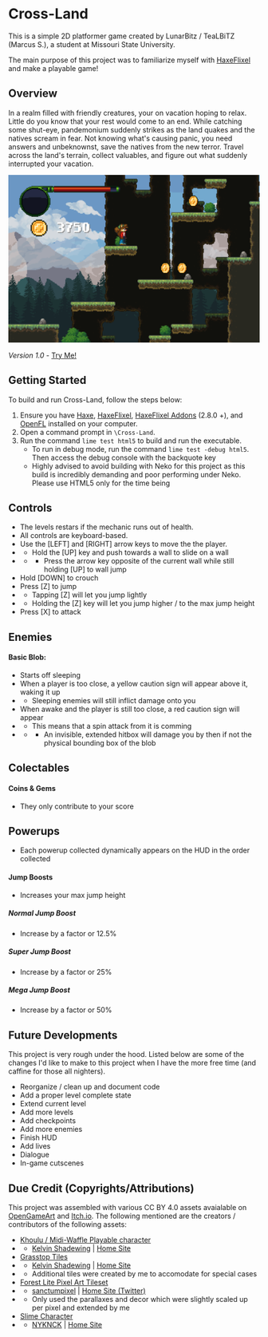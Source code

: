 # Cross-Land
This is a simple 2D platformer game created by LunarBitz / TeaLBiTZ (Marcus S.), a student at Missouri State University. 

The main purpose of this project was to familiarize myself with [HaxeFlixel](http://www.haxeflixel.com) and make a playable game!

## Overview

In a realm filled with friendly creatures, your on vacation hoping to relax. Little do you know that your rest would come to an end. While catching some shut-eye, pandemonium suddenly strikes as the land quakes and the natives scream in fear. Not knowing what's causing panic, you need answers and unbeknownst, save the natives from the new terror. Travel across the land's terrain, collect valuables, and figure out what suddenly interrupted your vacation.

![CrossLand Screenshot](/docs/CrossLandScreenShot.png?raw=true)

*Version 1.0* - [Try Me!](https://lunarbitz.github.io/Cross-Land/)

## Getting Started

To build and run Cross-Land, follow the steps below:

1. Ensure you have [Haxe](http://www.haxe.org/download), [HaxeFlixel](http://www.haxeflixel.com), [HaxeFlixel Addons](https://haxeflixel.com/documentation/flixel-addons/) (2.8.0 +), and [OpenFL](http://www.openfl.org/download/) installed on your computer.
2. Open a command prompt in `\Cross-Land`.
3. Run the command `lime test html5` to build and run the executable.
	- To run in debug mode, run the command `lime test -debug html5`. Then access the debug console with the backquote key
	- Highly advised to avoid building with Neko for this project as this build is incredibly demanding and poor performing under Neko. Please use HTML5 only for the time being

## Controls
* The levels restars if the mechanic runs out of health.
* All controls are keyboard-based. 
* Use the [LEFT] and [RIGHT] arrow keys to move the the player.
* * Hold the [UP] key and push towards a wall to slide on a wall
* * * Press the arrow key opposite of the current wall while still holding [UP] to wall jump
* Hold [DOWN] to crouch
* Press [Z] to jump
* * Tapping [Z] will let you jump lightly
* * Holding the [Z] key will let you jump higher / to the max jump height
* Press [X] to attack

## Enemies
#### Basic Blob:
* Starts off sleeping
* When a player is too close, a yellow caution sign will appear above it, waking it up
* * Sleeping enemies will still inflict damage onto you
* When awake and the player is still too close, a red caution sign will appear
* * This means that a spin attack from it is comming
* * * An invisible, extended hitbox will damage you by then if not the physical bounding box of the blob

## Colectables
#### Coins & Gems
* They only contribute to your score

## Powerups
* Each powerup collected dynamically appears on the HUD in the order collected
#### Jump Boosts
* Increases your max jump height
##### Normal Jump Boost
* Increase by a factor or 12.5%
##### Super Jump Boost
* Increase by a factor or 25%
##### Mega Jump Boost
* Increase by a factor or 50%

## Future Developments
This project is very rough under the hood.
Listed below are some of the changes I'd like to make to this project when I have the more free time (and caffine for those all nighters).

* Reorganize / clean up and document code
* Add a proper level complete state
* Extend current level
* Add more levels
* Add checkpoints
* Add more enemies
* Finish HUD
* Add lives
* Dialogue
* In-game cutscenes

## Due Credit (Copyrights/Attributions)
This project was assembled with various CC BY 4.0 assets avaialable on [OpenGameArt](https://opengameart.org/) and [Itch.io](https://itch.io/game-assets). The following mentioned are the creators / contributors of the following assets:
* [Khoulu / Midi-Waffle Playable character](https://opengameart.org/content/midi-waffle)
* * [Kelvin Shadewing](http://www.patreon.com/kelvin) | [Home Site](kelvinshadewing.net)
* [Grasstop Tiles](https://opengameart.org/content/grasstop-tiles)
* * [Kelvin Shadewing](http://www.patreon.com/kelvin) | [Home Site](kelvinshadewing.net)
* * Additional tiles were created by me to accomodate for special cases
* [Forest Lite Pixel Art Tileset](https://sanctumpixel.itch.io/forest-lite-pixel-art-tileset)
* * [sanctumpixel](https://sanctumpixel.itch.io/) | [Home Site (Twitter)](https://twitter.com/sanctumpixel)
* * Only used the parallaxes and decor which were slightly scaled up per pixel and extended by me
* [Slime Character](https://kvsr.itch.io/slime-character)
* * [NYKNCK](https://kvsr.itch.io/) | [Home Site](http://nyknck.com/)
